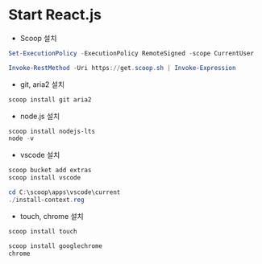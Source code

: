 # Start React.js

- Scoop 설치
```powershell
Set-ExecutionPolicy -ExecutionPolicy RemoteSigned -scope CurrentUser
```
```powershell
Invoke-RestMethod -Uri https://get.scoop.sh | Invoke-Expression
```

- git, aria2 설치
```powershell
scoop install git aria2
```

- node.js 설치
```powershell
scoop install nodejs-lts
node -v
```

- vscode 설치
```powershell
scoop bucket add extras
scoop install vscode

cd C:\scoop\apps\vscode\current
./install-context.reg
```

- touch, chrome 설치
```powershell
scoop install touch
```
```powershell
scoop install googlechrome
chrome
```

